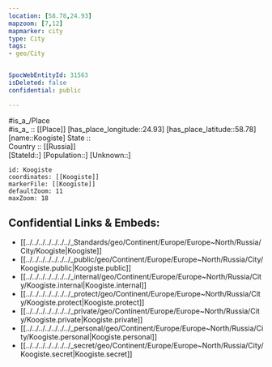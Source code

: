 ```yaml
---
location: [58.78,24.93] 
mapzoom: [7,12] 
mapmarker: city 
type: City
tags:
- geo/City


SpocWebEntityId: 31563
isDeleted: false
confidential: public

---
```

#is_a_/Place  
#is_a_ :: [[Place]] 
[has_place_longitude::24.93] 
[has_place_latitude::58.78] 
[name::Koogiste] 
State ::  
Country :: [[Russia]]  
[StateId::] 
[Population::] 
[Unknown::] 


```leaflet
id: Koogiste
coordinates: [[Koogiste]] 
markerFile: [[Koogiste]] 
defaultZoom: 11 
maxZoom: 18
```


## Confidential Links & Embeds: 
- [[../../../../../../../_Standards/geo/Continent/Europe/Europe~North/Russia/City/Koogiste|Koogiste]] 
- [[../../../../../../../_public/geo/Continent/Europe/Europe~North/Russia/City/Koogiste.public|Koogiste.public]] 
- [[../../../../../../../_internal/geo/Continent/Europe/Europe~North/Russia/City/Koogiste.internal|Koogiste.internal]] 
- [[../../../../../../../_protect/geo/Continent/Europe/Europe~North/Russia/City/Koogiste.protect|Koogiste.protect]] 
- [[../../../../../../../_private/geo/Continent/Europe/Europe~North/Russia/City/Koogiste.private|Koogiste.private]] 
- [[../../../../../../../_personal/geo/Continent/Europe/Europe~North/Russia/City/Koogiste.personal|Koogiste.personal]] 
- [[../../../../../../../_secret/geo/Continent/Europe/Europe~North/Russia/City/Koogiste.secret|Koogiste.secret]] 
